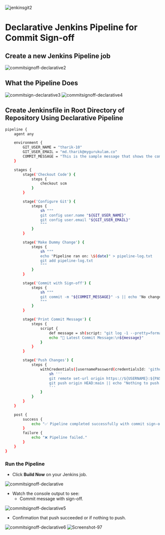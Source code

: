![jenkinsgit2](https://github.com/user-attachments/assets/16efe3a1-64ed-4681-ac2f-e04e907deb24)

# **Declarative Jenkins Pipeline for Commit Sign-off**


## Create a new Jenkins Pipeline job


![commitsignoff-declarative2](https://github.com/user-attachments/assets/2056287e-da36-4ece-96bf-d04b520cd0a0)

## What the Pipeline Does

![commitsign-declarative3](https://github.com/user-attachments/assets/0f0e6b2d-21ae-4ab1-9ff2-8e96c43db665)
![commitsignoff-declarative4](https://github.com/user-attachments/assets/f82997b9-d394-4c83-b792-ed66521537f1)

## Create Jenkinsfile in Root Directory of Repository Using Declarative Pipeline
```bash
pipeline {
    agent any

    environment {
        GIT_USER_NAME = "tharik-10"
        GIT_USER_EMAIL = "md.tharik@mygurukulam.co"
        COMMIT_MESSAGE = "This is the sample message that shows the commit signoff with using declarative pipeline"
    }

    stages {
        stage('Checkout Code') {
            steps {
                checkout scm
            }
        }

        stage('Configure Git') {
            steps {
                sh """
                git config user.name "${GIT_USER_NAME}"
                git config user.email "${GIT_USER_EMAIL}"
                """
            }
        }

        stage('Make Dummy Change') {
            steps {
                sh """
                echo "Pipeline ran on: \$(date)" > pipeline-log.txt
                git add pipeline-log.txt
                """
            }
        }

        stage('Commit with Sign-off') {
            steps {
                sh """
                git commit -m "${COMMIT_MESSAGE}" -s || echo "No changes to commit."
                """
            }
        }

        stage('Print Commit Message') {
            steps {
                script {
                    def message = sh(script: "git log -1 --pretty=format:'%B'", returnStdout: true).trim()
                    echo "📝 Latest Commit Message:\n${message}"
                }
            }
        }

        stage('Push Changes') {
            steps {
                withCredentials([usernamePassword(credentialsId: 'github-token1', usernameVariable: 'USERNAME', passwordVariable: 'PASSWORD')]) {
                    sh '''
                    git remote set-url origin https://${USERNAME}:${PASSWORD}@github.com/tharik-10/sprint-3.git
                    git push origin HEAD:main || echo "Nothing to push."
                    '''
                }
            }
        }
    }

    post {
        success {
            echo "✅ Pipeline completed successfully with commit sign-off."
        }
        failure {
            echo "❌ Pipeline failed."
        }
    }
}
```
### Run the Pipeline
- Click **Build Now** on your Jenkins job.

![commitsignoff-declarative](https://github.com/user-attachments/assets/441bfd16-48ed-4902-b3d4-6930cca96a68)

- Watch the console output to see:
  - Commit message with sign-off.
  
![commitsignoff-declarative5](https://github.com/user-attachments/assets/2e144788-80e1-4db0-b9b2-b5e994663c50)

  - Confirmation that push succeeded or if nothing to push.

![commitsignoff-declarative6](https://github.com/user-attachments/assets/32a23551-b62a-431e-bb9f-f7e4010b0c74)
![Screenshot-97](https://github.com/user-attachments/assets/260b29af-3f95-4ff7-8fe5-b021ace3b2f2)

